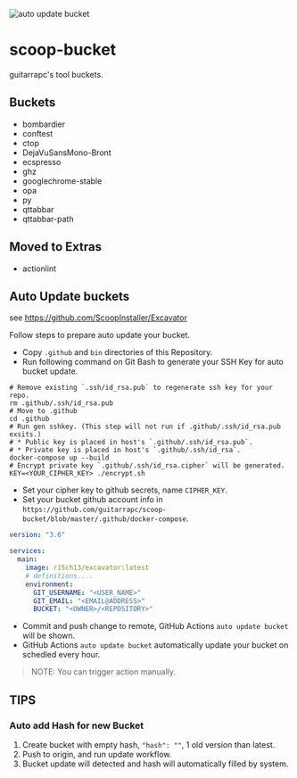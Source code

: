 ![auto update bucket](https://github.com/guitarrapc/scoop-bucket/workflows/auto%20update%20bucket/badge.svg)

# scoop-bucket

guitarrapc's tool buckets.

## Buckets

* bombardier
* conftest
* ctop
* DejaVuSansMono-Bront
* ecspresso
* ghz
* googlechrome-stable
* opa
* py
* qttabbar
* qttabbar-path

## Moved to Extras

* actionlint

## Auto Update buckets

see https://github.com/ScoopInstaller/Excavator

Follow steps to prepare auto update your bucket.

* Copy `.github` and `bin` directories of this Repository.
* Run following command on Git Bash to generate your SSH Key for auto bucket update.

```shell
# Remove existing `.ssh/id_rsa.pub` to regenerate ssh key for your repo.
rm .github/.ssh/id_rsa.pub
# Move to .github
cd .github
# Run gen sshkey. (This step will not run if .github/.ssh/id_rsa.pub exsits.)
# * Public key is placed in host's `.github/.ssh/id_rsa.pub`.
# * Private key is placed in host's `.github/.ssh/id_rsa`.
docker-compose up --build
# Encrypt private key `.github/.ssh/id_rsa.cipher` will be generated.
KEY=<YOUR_CIPHER_KEY> ./encrypt.sh
```

* Set your cipher key to github secrets, name `CIPHER_KEY`.
* Set your bucket github account info in `https://github.com/guitarrapc/scoop-bucket/blob/master/.github/docker-compose`.

```yaml
version: "3.6"

services:
  main:
    image: r15ch13/excavator:latest
    # definitions....
    environment:
      GIT_USERNAME: "<USER_NAME>"
      GIT_EMAIL: "<EMAIL@ADDRESS>"
      BUCKET: "<OWNER>/<REPOSITORY>"
```

* Commit and push change to remote, GitHub Actions `auto update bucket` will be shown.
* GitHub Actions `auto update bucket` automatically update your bucket on schedled every hour.

> NOTE: You can trigger action manually.

## TIPS

### Auto add Hash for new Bucket

1. Create bucket with empty hash, `"hash": ""`, 1 old version than latest.
1. Push to origin, and run update workflow.
1. Bucket update will detected and hash will automatically filled by system.

